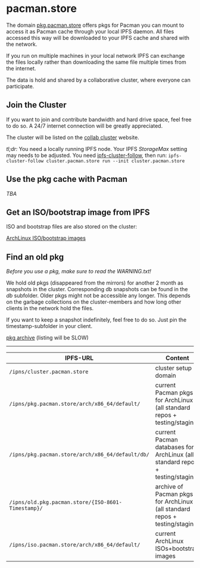 # pacman.store

The domain [pkg.pacman.store](http://pkg.pacman.store) offers pkgs for Pacman you can mount to access it as Pacman cache through your local IPFS daemon. All files accessed this way will be downloaded to your IPFS cache and shared with the network.

If you run on multiple machines in your local network IPFS can exchange the files locally rather than downloading the same file multiple times from the internet.

The data is hold and shared by a collaborative cluster, where everyone can participate.

## Join the Cluster

If you want to join and contribute bandwidth and hard drive space, feel free to do so. A 24/7 internet connection will be greatly appreciated.

The cluster will be listed on the [collab cluster](https://collab.ipfscluster.io/) website.

*tl;dr:* You need a locally running IPFS node. Your IPFS *StorageMax* setting may needs to be adjusted. You need [ipfs-cluster-follow](https://dist.ipfs.io/#ipfs-cluster-follow), then run: ```ipfs-cluster-follow cluster.pacman.store run --init cluster.pacman.store```


## Use the pkg cache with Pacman

*TBA*

## Get an ISO/bootstrap image from IPFS

ISO and bootstrap files are also stored on the cluster:

[ArchLinux ISO/bootstrap images](http://iso.pacman.store/arch/x86_64/default/)

## Find an old pkg

*Before you use a pkg, make sure to read the WARNING.txt!*

We hold old pkgs (disappeared from the mirrors) for another 2 month as snapshots in the cluster. Corresponding db snapshots can be found in the *db* subfolder. Older pkgs might not be accessible any longer. This depends on the garbage collections on the cluster-members and how long other clients in the network hold the files.

If you want to keep a snapshot indefinitely, feel free to do so. Just pin the timestamp-subfolder in your client.



[pkg archive](http://old.pkg.pacman.store/) (listing will be SLOW)


---

| IPFS-URL | Content |
| - | - |
| `/ipns/cluster.pacman.store` | cluster setup domain |
| `/ipns/pkg.pacman.store/arch/x86_64/default/` | current Pacman pkgs for ArchLinux (all standard repos + testing/staging) |
| `/ipns/pkg.pacman.store/arch/x86_64/default/db/` | current Pacman databases for ArchLinux  (all standard repos + testing/staging) |
| `/ipns/old.pkg.pacman.store/{ISO-8601-Timestamp}/` | archive of Pacman pkgs for ArchLinux  (all standard repos + testing/staging) |
| `/ipns/iso.pacman.store/arch/x86_64/default/` | current ArchLinux ISOs+bootstrap images |
















